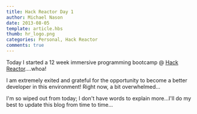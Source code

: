 ```yaml
---
title: Hack Reactor Day 1
author: Michael Nason
date: 2013-08-05
template: article.hbs
thumb: hr_logo.png
categories: Personal, Hack Reactor
comments: true
---
```


Today I started a 12 week immersive programming bootcamp @ [Hack Reactor](http://www.hackreactor.com)....whoa! <span class="more">

I am extremely exited and grateful for the opportunity to become a better developer in this environment! Right now, a bit overwhelmed...

I'm so wiped out from today; I don't have words to explain more...I'll do my best to update this blog from time to time...
